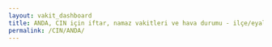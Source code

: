 ```yaml
---
layout: vakit_dashboard
title: ANDA, CIN için iftar, namaz vakitleri ve hava durumu - ilçe/eyalet seç
permalink: /CIN/ANDA/
---
```


<script type="text/javascript">
  var GLOBAL_COUNTRY = 'CIN';
  var GLOBAL_CITY = 'ANDA';
  var GLOBAL_STATE = '';
  var lat = 72;
  var lon = 21;
</script>

